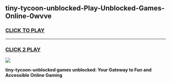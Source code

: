 
## tiny-tycoon-unblocked-Play-Unblocked-Games-Online-0wvve
<h3>
<a href="https://premium76.site?title=tiny-tycoon-unblocked&ref=25A">CLICK TO PLAY</a></h3>
<hr>

<h3>
<a href="https://premium76.site?title=tiny-tycoon-unblocked&ref=25A">CLICK 2 PLAY</a>
  
</h3>

<a href="https://premium76.site?title=tiny-tycoon-unblocked&ref=25A"><img src="https://clearcache.store/games.png"></a>


**tiny-tycoon-unblocked games unblocked: Your Gateway to Fun and Accessible Online Gaming**
